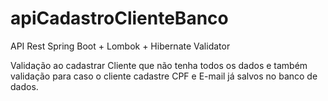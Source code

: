 # apiCadastroClienteBanco

API Rest Spring Boot + Lombok + Hibernate Validator

Validação ao cadastrar Cliente que não tenha todos os dados e também validação para caso o cliente cadastre CPF e E-mail já salvos no banco de dados.
